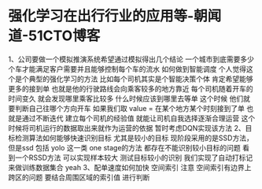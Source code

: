 # 强化学习在出行行业的应用等-朝闻道-51CTO博客
1、公司要做一个模拟推演系统希望通过模拟得出几个结论
一个城市到底需要多少个车才能满足客户需要并且能够控制每个车的流水
如何做到智能调度
个人觉得这个是个典型的强化学习的方法
比如每个司机其实是个智能决策个体 肯定希望能够更多的接到单 也就是他的行驶路线会向乘客较多的地方靠近
每个司机随着开车的时间变久 就会发现哪里乘客比较多 什么时候应该到哪里去等单
这个时候 他们就要判断自己往哪个方向开车
如果我们取 value = 在某个地方某个时刻接到了单 也就是通过不断迭代 建立每个司机的经验值 就能让司机自我选择逐渐合理运营
这个时候将司机运行的数据取出来就作为运营的依据
暂时考虑DQN实现该方法
2、目标检测算法如何能够快速识别目标 尤其是较小的目标
现阶段采用的是SSD方法，但是ssd 包括 yolo 这一类 one stage的方法 都存在不能识别较小目标的问题
看到一个RSSD方法 可以实现样本较大 测试目标较小的识别
我们实现了自动打标记 来做训练数据集合 yeah
3、配单速度如何加快
空间索引 注意 空间索引有边界上跨区的问题 要结合周围区域的索引值 进行判断
